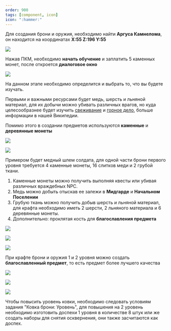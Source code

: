 ```yaml
---
order: 900
tags: [component, icon]
icon: ":hammer:"
---
```


Для создания брони и оружия, необходимо найти **Aргуса Камнелома**, он находится на координатах **X:55 Z:196 Y:55**

![](https://i.imgur.com/OIROuI9.png)

Нажав ПКМ, необходимо **начать обучение** и заплатить 5 каменных монет, после откроется **диалоговое окно**

![](https://i.imgur.com/rQhcx8m.png)

На данном этапе необходимо определится и выбрать то, что вы будете изучать.

Первыми и важными ресурсами будет медь, шерсть и льняной материал, для их добычи можно убивать различных врагов, но куда целесообразнее будет изучить [свеживание](http://https://wiki.warmine.ru/rpg-%D0%BC%D0%B8%D1%80/%D0%BF%D1%80%D0%BE%D1%84%D0%B5%D1%81%D1%81%D0%B8%D0%B8/%D1%81%D0%B2%D0%B5%D0%B6%D0%B5%D0%B2%D0%B0%D0%BD%D0%B8%D0%B5/ "свеживание") и [горное дело](http:/https://wiki.warmine.ru/rpg-%D0%BC%D0%B8%D1%80/%D0%BF%D1%80%D0%BE%D1%84%D0%B5%D1%81%D1%81%D0%B8%D0%B8/%D0%B3%D0%BE%D1%80%D0%BD%D0%BE%D0%B5-%D0%B4%D0%B5%D0%BB%D0%BE// "горное дело"), больше информации в нашей Википедии. 

Помимо этого в создании предметов используются **каменные** и **деревянные монеты**

![](https://i.imgur.com/S4uKLn5.png)

![](https://i.imgur.com/O7Owxm5.png)

Примером будет медный шлем солдата, для одной части брони первого уровня требуется 4 каменные монеты, 16 слитков меди и 2 грубой ткани.

1. Каменные монеты можно получить выполняя квесты или убивая различных враждебных NPC.
2. Медь можно добыть отыскав ее залежи в **Мидгарде** и **Начальном Поселении**
3. Грубую ткань можно получить добыв шерсть и льняной материал, для крафта необходимо иметь 2 шерсти, 2 льняного материала и 6 деревянные монеты.
4. Дополнительно: проклятая кость для **благославления предмета**

![](https://i.imgur.com/qAUsh1E.png)

![](https://i.imgur.com/LZRLm6Q.png)

![](https://i.imgur.com/AAuUuo7.png)

При крафте брони и оружия 1 и 2 уровня можно создать **благославленный предмет**, то есть предмет более лучшего качества

![](https://i.imgur.com/CmPdlZA.png)

![](https://i.imgur.com/4aSFSI7.png)

![](https://i.imgur.com/AHlFKqO.png)

Чтобы повысить уровень ковки, необходимо следовать условиям задания "Ковка брони: Уровень", для повышения на 2 уровень необходимо изготовить доспехи 1 уровня в количестве 8 штук или же создать наборы для снятия осквернения, они также засчитаются как доспех.
